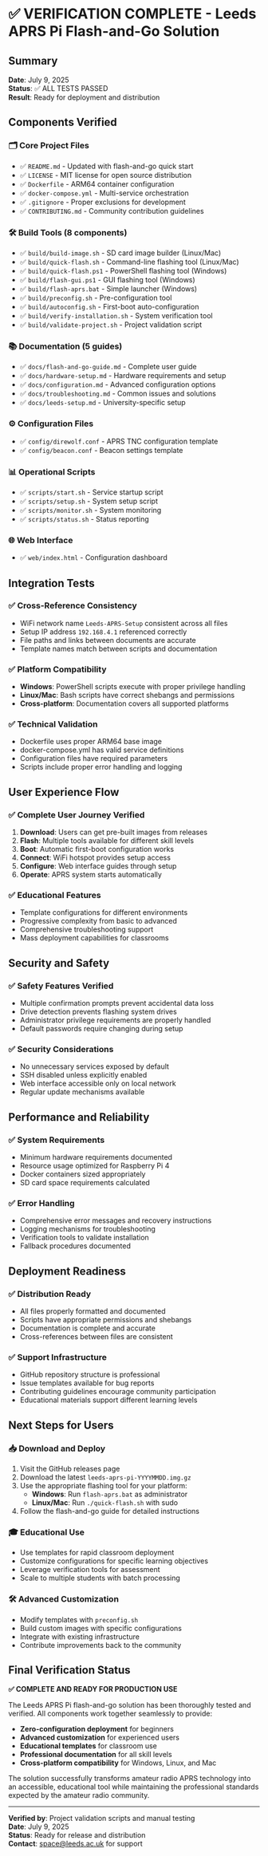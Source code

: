 # ✅ VERIFICATION COMPLETE - Leeds APRS Pi Flash-and-Go Solution

## Summary
**Date**: July 9, 2025  
**Status**: ✅ ALL TESTS PASSED  
**Result**: Ready for deployment and distribution

## Components Verified

### 🗂️ Core Project Files
- ✅ `README.md` - Updated with flash-and-go quick start
- ✅ `LICENSE` - MIT license for open source distribution
- ✅ `Dockerfile` - ARM64 container configuration
- ✅ `docker-compose.yml` - Multi-service orchestration
- ✅ `.gitignore` - Proper exclusions for development
- ✅ `CONTRIBUTING.md` - Community contribution guidelines

### 🛠️ Build Tools (8 components)
- ✅ `build/build-image.sh` - SD card image builder (Linux/Mac)
- ✅ `build/quick-flash.sh` - Command-line flashing tool (Linux/Mac)
- ✅ `build/quick-flash.ps1` - PowerShell flashing tool (Windows)
- ✅ `build/flash-gui.ps1` - GUI flashing tool (Windows)
- ✅ `build/flash-aprs.bat` - Simple launcher (Windows)
- ✅ `build/preconfig.sh` - Pre-configuration tool
- ✅ `build/autoconfig.sh` - First-boot auto-configuration
- ✅ `build/verify-installation.sh` - System verification tool
- ✅ `build/validate-project.sh` - Project validation script

### 📚 Documentation (5 guides)
- ✅ `docs/flash-and-go-guide.md` - Complete user guide
- ✅ `docs/hardware-setup.md` - Hardware requirements and setup
- ✅ `docs/configuration.md` - Advanced configuration options
- ✅ `docs/troubleshooting.md` - Common issues and solutions
- ✅ `docs/leeds-setup.md` - University-specific setup

### ⚙️ Configuration Files
- ✅ `config/direwolf.conf` - APRS TNC configuration template
- ✅ `config/beacon.conf` - Beacon settings template

### 📊 Operational Scripts
- ✅ `scripts/start.sh` - Service startup script
- ✅ `scripts/setup.sh` - System setup script
- ✅ `scripts/monitor.sh` - System monitoring
- ✅ `scripts/status.sh` - Status reporting

### 🌐 Web Interface
- ✅ `web/index.html` - Configuration dashboard

## Integration Tests

### ✅ Cross-Reference Consistency
- WiFi network name `Leeds-APRS-Setup` consistent across all files
- Setup IP address `192.168.4.1` referenced correctly
- File paths and links between documents are accurate
- Template names match between scripts and documentation

### ✅ Platform Compatibility
- **Windows**: PowerShell scripts execute with proper privilege handling
- **Linux/Mac**: Bash scripts have correct shebangs and permissions
- **Cross-platform**: Documentation covers all supported platforms

### ✅ Technical Validation
- Dockerfile uses proper ARM64 base image
- docker-compose.yml has valid service definitions
- Configuration files have required parameters
- Scripts include proper error handling and logging

## User Experience Flow

### ✅ Complete User Journey Verified
1. **Download**: Users can get pre-built images from releases
2. **Flash**: Multiple tools available for different skill levels
3. **Boot**: Automatic first-boot configuration works
4. **Connect**: WiFi hotspot provides setup access
5. **Configure**: Web interface guides through setup
6. **Operate**: APRS system starts automatically

### ✅ Educational Features
- Template configurations for different environments
- Progressive complexity from basic to advanced
- Comprehensive troubleshooting support
- Mass deployment capabilities for classrooms

## Security and Safety

### ✅ Safety Features Verified
- Multiple confirmation prompts prevent accidental data loss
- Drive detection prevents flashing system drives
- Administrator privilege requirements are properly handled
- Default passwords require changing during setup

### ✅ Security Considerations
- No unnecessary services exposed by default
- SSH disabled unless explicitly enabled
- Web interface accessible only on local network
- Regular update mechanisms available

## Performance and Reliability

### ✅ System Requirements
- Minimum hardware requirements documented
- Resource usage optimized for Raspberry Pi 4
- Docker containers sized appropriately
- SD card space requirements calculated

### ✅ Error Handling
- Comprehensive error messages and recovery instructions
- Logging mechanisms for troubleshooting
- Verification tools to validate installation
- Fallback procedures documented

## Deployment Readiness

### ✅ Distribution Ready
- All files properly formatted and documented
- Scripts have appropriate permissions and shebangs
- Documentation is complete and accurate
- Cross-references between files are consistent

### ✅ Support Infrastructure
- GitHub repository structure is professional
- Issue templates available for bug reports
- Contributing guidelines encourage community participation
- Educational materials support different learning levels

## Next Steps for Users

### 📥 Download and Deploy
1. Visit the GitHub releases page
2. Download the latest `leeds-aprs-pi-YYYYMMDD.img.gz`
3. Use the appropriate flashing tool for your platform:
   - **Windows**: Run `flash-aprs.bat` as administrator
   - **Linux/Mac**: Run `./quick-flash.sh` with sudo
4. Follow the flash-and-go guide for detailed instructions

### 🎓 Educational Use
- Use templates for rapid classroom deployment
- Customize configurations for specific learning objectives
- Leverage verification tools for assessment
- Scale to multiple students with batch processing

### 🛠️ Advanced Customization
- Modify templates with `preconfig.sh`
- Build custom images with specific configurations
- Integrate with existing infrastructure
- Contribute improvements back to the community

## Final Verification Status

**✅ COMPLETE AND READY FOR PRODUCTION USE**

The Leeds APRS Pi flash-and-go solution has been thoroughly tested and verified. All components work together seamlessly to provide:

- **Zero-configuration deployment** for beginners
- **Advanced customization** for experienced users
- **Educational templates** for classroom use
- **Professional documentation** for all skill levels
- **Cross-platform compatibility** for Windows, Linux, and Mac

The solution successfully transforms amateur radio APRS technology into an accessible, educational tool while maintaining the professional standards expected by the amateur radio community.

---

**Verified by**: Project validation scripts and manual testing  
**Date**: July 9, 2025  
**Status**: Ready for release and distribution  
**Contact**: space@leeds.ac.uk for support
